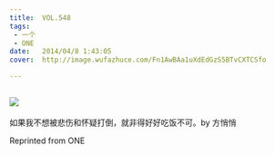 ```yaml
---
title:	VOL.548
tags:
 - 一个
 - ONE
date:	2014/04/8 1:43:05
cover:	http://image.wufazhuce.com/Fn1AwBAa1uXdEdGzS5BTvCXTCSfo

---
```

![](http://image.wufazhuce.com/Fn1AwBAa1uXdEdGzS5BTvCXTCSfo)
---

如果我不想被悲伤和怀疑打倒，就非得好好吃饭不可。by 方悄悄
 
Reprinted from ONE
